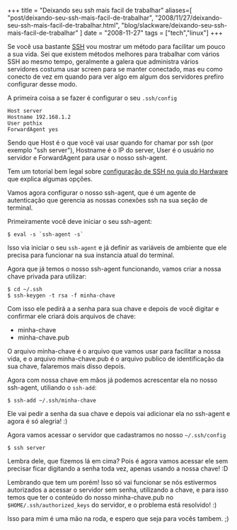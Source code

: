 +++
title = "Deixando seu ssh mais facil de trabalhar"
aliases=[
  "post/deixando-seu-ssh-mais-facil-de-trabalhar",
  "2008/11/27/deixando-seu-ssh-mais-facil-de-trabalhar.html",
  "blog/slackware/deixando-seu-ssh-mais-facil-de-trabalhar"
]
date = "2008-11-27"
tags = ["tech","linux"]
+++

Se você usa bastante [SSH](http://en.wikipedia.org/wiki/Ssh) vou
mostrar um método para facilitar um pouco a sua vida. Sei que existem
métodos melhores para trabalhar com vários SSH ao mesmo tempo,
geralmente a galera que administra vários servidores costuma usar
screen para se manter conectado, mas eu como conecto de vez em quando
para ver algo em algum dos servidores prefiro configurar desse modo.

A primeira coisa a se fazer é configurar o seu `.ssh/config`

```
Host server
Hostname 192.168.1.2
User pothix
ForwardAgent yes
```

Sendo que Host é o que você vai usar quando for chamar por ssh (por
exemplo "ssh server"), Hostname é o IP do server, User é o usuário no
servidor e ForwardAgent para usar o nosso ssh-agent.

Tem um totorial bem legal sobre
[configuração de SSH no guia do Hardware](http://www.guiadohardware.net/tutoriais/dominando-ssh/pagina3.html)
que explica algumas opções.

Vamos agora configurar o nosso ssh-agent, que é um agente de
autenticação que gerencia as nossas conexões ssh na sua seção de
terminal.

Primeiramente você deve iniciar o seu ssh-agent:

    $ eval -s `ssh-agent -s`

Isso via iniciar o seu `ssh-agent` e já definir as variáveis de ambiente que ele precisa para funcionar na sua instancia atual do terminal.

Agora que já temos o nosso ssh-agent funcionando, vamos criar a nossa chave privada para utilizar:

```
$ cd ~/.ssh
$ ssh-keygen -t rsa -f minha-chave
```

Com isso ele pedirá a a senha para sua chave e depois de você digitar
e confirmar ele criará dois arquivos de chave:

* minha-chave
* minha-chave.pub

O arquivo minha-chave é o arquivo que vamos usar para facilitar a
nossa vida, e o arquivo minha-chave.pub é o arquivo publico de
identificação da sua chave, falaremos mais disso depois.

Agora com nossa chave em mãos já podemos acrescentar ela no nosso
ssh-agent, utiliando o `ssh-add`:

    $ ssh-add ~/.ssh/minha-chave

Ele vai pedir a senha da sua chave e depois vai adicionar ela no
ssh-agent e agora é só alegria! :)

Agora vamos acessar o servidor que cadastramos no nosso
`~/.ssh/config`

    $ ssh server

Lembra dele, que fizemos lá em cima? Pois é agora vamos acessar ele
sem precisar ficar digitando a senha toda vez, apenas usando a nossa
chave! :D

Lembrando que tem um porém! Isso só vai funcionar se nós estivermos
autorizados a acessar o servidor sem senha, utilizando a chave, e para
isso temos que ter o conteúdo do nosso minha-chave.pub no
`$HOME/.ssh/authorized_keys` do servidor, e o problema está resolvido!
:)

Isso para mim é uma mão na roda, e espero que seja para vocês
tambem. ;)



